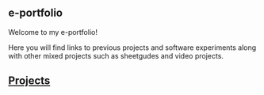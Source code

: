 
## e-portfolio

Welcome to my e-portfolio!

Here you will find links to previous projects and software experiments along with other mixed projects such as sheetgudes and video projects.

## [Projects](/projects.md)

